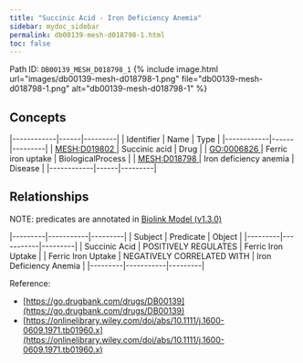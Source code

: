 ```yaml
---
title: "Succinic Acid - Iron Deficiency Anemia"
sidebar: mydoc_sidebar
permalink: db00139-mesh-d018798-1.html
toc: false 
---
```



Path ID: `DB00139_MESH_D018798_1`
{% include image.html url="images/db00139-mesh-d018798-1.png" file="db00139-mesh-d018798-1.png" alt="db00139-mesh-d018798-1" %}

## Concepts

|------------|------|---------|
| Identifier | Name | Type    |
|------------|------|---------|
| <a href="https://identifiers.org/MESH:D019802">MESH:D019802 </a> | Succinic acid | Drug |
| <a href="https://identifiers.org/GO:0006826">GO:0006826 </a> | Ferric iron uptake | BiologicalProcess |
| <a href="https://identifiers.org/MESH:D018798">MESH:D018798 </a> | Iron deficiency anemia | Disease |
|------------|------|---------|

## Relationships


NOTE: predicates are annotated in <a href="https://github.com/biolink/biolink-model/releases/tag/v1.3.0">Biolink Model (v1.3.0)</a>

|---------|-----------|---------|
| Subject | Predicate | Object  |
|---------|-----------|---------|
| Succinic Acid | POSITIVELY REGULATES | Ferric Iron Uptake |
| Ferric Iron Uptake | NEGATIVELY CORRELATED WITH | Iron Deficiency Anemia |
|---------|-----------|---------|

Reference: 
  - [https://go.drugbank.com/drugs/DB00139](https://go.drugbank.com/drugs/DB00139)
  - [https://onlinelibrary.wiley.com/doi/abs/10.1111/j.1600-0609.1971.tb01960.x](https://onlinelibrary.wiley.com/doi/abs/10.1111/j.1600-0609.1971.tb01960.x)
